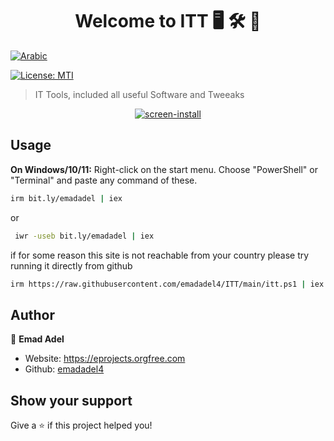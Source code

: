 <h1 align="center">Welcome to ITT 🖥️ 🛠️ 📀 </h1>

  <a href="https://github.com/emadadel4/ITT/blob/main/README.ar.md">
    <img alt="Arabic" src="https://img.shields.io/badge/lang-ar-red.svg" />
  </a>

<p>
  <a href="#">
    <img alt="License: MTI" src="https://img.shields.io/badge/License-MTI-yellow.svg" />
  </a>
</p>

> IT Tools, included all useful Software and Tweeaks

<center>
<a target="_blank" rel="noopener noreferrer" href="https://github.com/emadadel4/ITT/blob/main/demo.PNG"><img src="https://github.com/emadadel4/ITT/blob/main/demo.PNG" alt="screen-install" style="max-width: 100%;"></a>
</center>

## Usage

<p dir="auto"><strong>On Windows/10/11:</strong>
     Right-click on the start menu.
    Choose "PowerShell" or "Terminal" and paste any command of these.
</p>

```sh
irm bit.ly/emadadel | iex
```

or

```sh
 iwr -useb bit.ly/emadadel | iex
```

if for some reason this site is not reachable from your country please try running it directly from github

```sh
irm https://raw.githubusercontent.com/emadadel4/ITT/main/itt.ps1 | iex
```

## Author

👤 **Emad Adel**

- Website: https://eprojects.orgfree.com
- Github: [emadadel4](https://github.com/emadadel4)

## Show your support

Give a ⭐️ if this project helped you!
